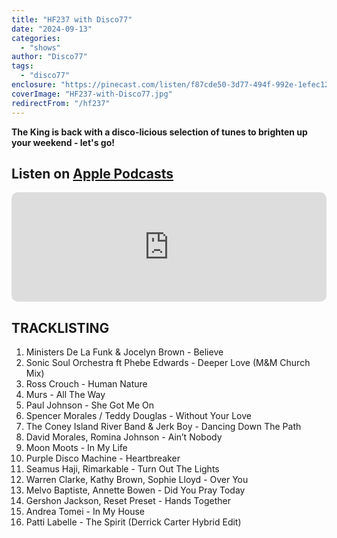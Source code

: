```yaml
---
title: "HF237 with Disco77"
date: "2024-09-13"
categories:
  - "shows"
author: "Disco77"
tags:
  - "disco77"
enclosure: "https://pinecast.com/listen/f87cde50-3d77-494f-992e-1efec12afce7.mp3 70528544 audio/mpeg"
coverImage: "HF237-with-Disco77.jpg"
redirectFrom: "/hf237"
---
```


**The King is back with a disco-licious selection of tunes to brighten up your weekend - let's go!**

## Listen on [Apple Podcasts](https://podcasts.apple.com/gb/podcast/hf237-with-disco77-13-sep-2024/id355833875?i=1000669395853)

<iframe allow="autoplay *; encrypted-media *; fullscreen *; clipboard-write" frameborder="0" height="175" style="width:100%;max-width:660px;overflow:hidden;border-radius:10px;" sandbox="allow-forms allow-popups allow-same-origin allow-scripts allow-storage-access-by-user-activation allow-top-navigation-by-user-activation" src="https://embed.podcasts.apple.com/gb/podcast/hf237-with-disco77-13-sep-2024/id355833875?i=1000669395853"></iframe>

## TRACKLISTING

1. Ministers De La Funk &amp; Jocelyn Brown - Believe
2. Sonic Soul Orchestra ft Phebe Edwards - Deeper Love (M&amp;M Church Mix)
3. Ross Crouch - Human Nature
4. Murs - All The Way
5. Paul Johnson - She Got Me On
6. Spencer Morales / Teddy Douglas - Without Your Love
7. The Coney Island River Band &amp; Jerk Boy - Dancing Down The Path
8. David Morales, Romina Johnson - Ain’t Nobody
9. Moon Moots - In My Life
10. Purple Disco Machine - Heartbreaker
11. Seamus Haji, Rimarkable - Turn Out The Lights
12. Warren Clarke, Kathy Brown, Sophie Lloyd  - Over You
13. Melvo Baptiste, Annette Bowen - Did You Pray Today
14. Gershon Jackson, Reset Preset - Hands Together
15. Andrea Tomei - In My House
16. Patti Labelle - The Spirit (Derrick Carter Hybrid Edit)